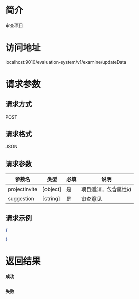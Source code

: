 # 简介
审查项目

# 访问地址
localhost:9010/evaluation-system/v1/examine/updateData

# 请求参数

## 请求方式
POST

## 请求格式
JSON

## 请求参数
|参数名|类型|必填|说明|
|-|-|-|-|
|projectInvite|[object]|是|项目邀请，包含属性id|
|suggestion|[string]|是|审查意见|

## 请求示例
```json
{

}
```

# 返回结果
**成功**
```json
```

**失败**